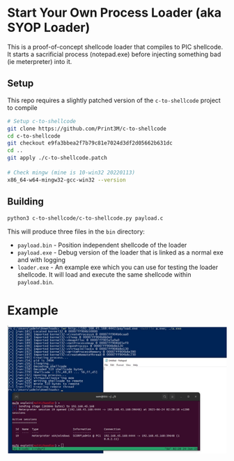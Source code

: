 # Start Your Own Process Loader (aka SYOP Loader)

This is a proof-of-concept shellcode loader that compiles to PIC shellcode. It starts a sacrificial process (notepad.exe) before injecting something bad (ie meterpreter) into it.

## Setup
This repo requires a slightly patched version of the `c-to-shellcode` project to compile
```sh
# Setup c-to-shellcode
git clone https://github.com/Print3M/c-to-shellcode
cd c-to-shellcode
git checkout e9fa3bbea2f7b79c81e7024d3df2d05662b631dc
cd ..
git apply ./c-to-shellcode.patch

# Check mingw (mine is 10-win32 20220113)
x86_64-w64-mingw32-gcc-win32 --version
```

## Building
```sh
python3 c-to-shellcode/c-to-shellcode.py payload.c
```
This will produce three files in the `bin` directory:

- `payload.bin` - Position independent shellcode of the loader
- `payload.exe` - Debug version of the loader that is linked as a normal exe and with logging
- `loader.exe` - An example exe which you can use for testing the loader shellcode. It will load and execute the same shellcode within `payload.bin`.

# Example
![example](example.png)
